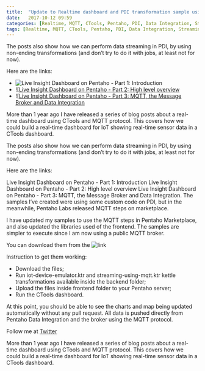 ```yaml
---
title:  "Update to Realtime dashboard and PDI transformation sample using MQTT"
date:   2017-10-12 09:59
categories: [Realtime, MQTT, CTools, Pentaho, PDI, Data Integration, Streaming, IoT, MQTT]
tags: [Realtime, MQTT, CTools, Pentaho, PDI, Data Integration, Streaming, IoT, MQTT]
---
```


The posts also show how we can perform data streaming in PDI, by using non-ending transformations (and don’t try to do it with jobs, at least not for now).

Here are the links:

- ![Live Insight Dashboard on Pentaho - Part 1: Introduction](http://mfgaspar.github.io/2016/Live-Insights-With-Pentado-and-Ctools-Part-1/)
- ![[Live Insight Dashboard on Pentaho - Part 2: High level overview](http://mfgaspar.github.io/2016/Live-Insights-With-Pentado-and-Ctools-Part-2/)
- ![[Live Insight Dashboard on Pentaho - Part 3: MQTT, the Message Broker and Data Integration](http://mfgaspar.github.io/2016/Live-Insights-With-Pentado-and-Ctools-Part-3/)


More than 1 year ago I have released a series of blog posts about a real-time dashboard using CTools and MQTT protocol. This covers how we could build a real-time dashboard for IoT showing real-time sensor data in a CTools dashboard.

The posts also show how we can perform data streaming in PDI, by using non-ending transformations (and don’t try to do it with jobs, at least not for now).

Here are the links:

Live Insight Dashboard on Pentaho - Part 1: Introduction
Live Insight Dashboard on Pentaho - Part 2: High level overview
Live Insight Dashboard on Pentaho - Part 3: MQTT, the Message Broker and Data Integration.
The samples I’ve created were using some custom code on PDI, but in the meanwhile, Pentaho Labs released MQTT steps on marketplace.

I have updated my samples to use the MQTT steps in Pentaho Marketplace, and also updated the libraries used of the frontend. The samples are simpler to execute since I am now using a public MQTT broker.

You can download them from the ![link](https://github.com/mfgaspar/mfgaspar.github.io-samples/tree/master/pentaho/mqtt.project.source.code)

Instruction to get them working:

- Download the files;
- Run iot-device-emulator.ktr and streaming-using-mqtt.ktr kettle transformations available inside the backend folder;
- Upload the files inside frontend folder to your Pentaho server;
- Run the CTools dashboard.

At this point, you should be able to see the charts and map being updated automatically without any pull request. All data is pushed directly from Pentaho Data Integration and the broker using the MQTT protocol.

Follow me at [Twitter](https://twitter.com/migfgaspar)

More than 1 year ago I have released a series of blog posts about a real-time dashboard using CTools and MQTT protocol. This covers how we could build a real-time dashboard for IoT showing real-time sensor data in a CTools dashboard.


[Live Insights]: #

